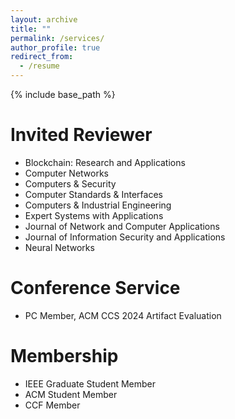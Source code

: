 ```yaml
---
layout: archive
title: ""
permalink: /services/
author_profile: true
redirect_from:
  - /resume
---
```


{% include base_path %}

# Invited Reviewer
* Blockchain: Research and Applications
* Computer Networks
* Computers & Security
* Computer Standards & Interfaces
* Computers & Industrial Engineering
* Expert Systems with Applications
* Journal of Network and Computer Applications
* Journal of Information Security and Applications
* Neural Networks

# Conference Service
* PC Member, ACM CCS 2024 Artifact Evaluation 

# Membership
* IEEE Graduate Student Member<br /> 
* ACM Student Member<br /> 
* CCF Member<br /> 



<!-- # Intership -->


  
